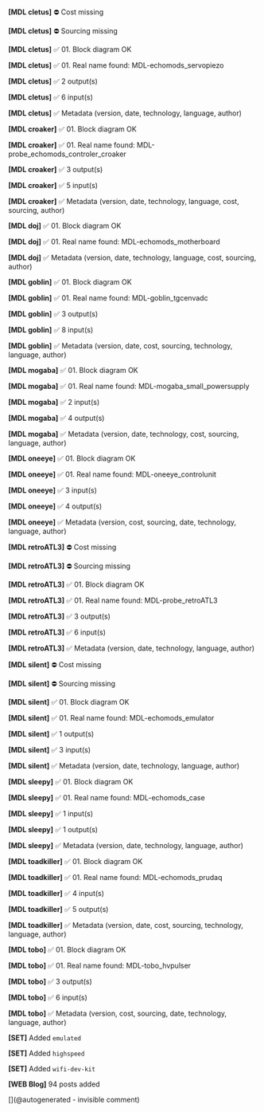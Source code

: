__[MDL cletus]__ :no_entry: Cost missing

__[MDL cletus]__ :no_entry: Sourcing missing

__[MDL cletus]__ :white_check_mark: 01. Block diagram OK

__[MDL cletus]__ :white_check_mark: 01. Real name found: MDL-echomods_servopiezo

__[MDL cletus]__ :white_check_mark: 2 output(s)

__[MDL cletus]__ :white_check_mark: 6 input(s)

__[MDL cletus]__ :white_check_mark: Metadata (version, date, technology, language, author)

__[MDL croaker]__ :white_check_mark: 01. Block diagram OK

__[MDL croaker]__ :white_check_mark: 01. Real name found: MDL-probe_echomods_controler_croaker

__[MDL croaker]__ :white_check_mark: 3 output(s)

__[MDL croaker]__ :white_check_mark: 5 input(s)

__[MDL croaker]__ :white_check_mark: Metadata (version, date, technology, language, cost, sourcing, author)

__[MDL doj]__ :white_check_mark: 01. Block diagram OK

__[MDL doj]__ :white_check_mark: 01. Real name found: MDL-echomods_motherboard

__[MDL doj]__ :white_check_mark: Metadata (version, date, technology, language, cost, sourcing, author)

__[MDL goblin]__ :white_check_mark: 01. Block diagram OK

__[MDL goblin]__ :white_check_mark: 01. Real name found: MDL-goblin_tgcenvadc

__[MDL goblin]__ :white_check_mark: 3 output(s)

__[MDL goblin]__ :white_check_mark: 8 input(s)

__[MDL goblin]__ :white_check_mark: Metadata (version, date, cost, sourcing, technology, language, author)

__[MDL mogaba]__ :white_check_mark: 01. Block diagram OK

__[MDL mogaba]__ :white_check_mark: 01. Real name found: MDL-mogaba_small_powersupply

__[MDL mogaba]__ :white_check_mark: 2 input(s)

__[MDL mogaba]__ :white_check_mark: 4 output(s)

__[MDL mogaba]__ :white_check_mark: Metadata (version, date, technology, cost, sourcing, language, author)

__[MDL oneeye]__ :white_check_mark: 01. Block diagram OK

__[MDL oneeye]__ :white_check_mark: 01. Real name found: MDL-oneeye_controlunit

__[MDL oneeye]__ :white_check_mark: 3 input(s)

__[MDL oneeye]__ :white_check_mark: 4 output(s)

__[MDL oneeye]__ :white_check_mark: Metadata (version, cost, sourcing, date, technology, language, author)

__[MDL retroATL3]__ :no_entry: Cost missing

__[MDL retroATL3]__ :no_entry: Sourcing missing

__[MDL retroATL3]__ :white_check_mark: 01. Block diagram OK

__[MDL retroATL3]__ :white_check_mark: 01. Real name found: MDL-probe_retroATL3

__[MDL retroATL3]__ :white_check_mark: 3 output(s)

__[MDL retroATL3]__ :white_check_mark: 6 input(s)

__[MDL retroATL3]__ :white_check_mark: Metadata (version, date, technology, language, author)

__[MDL silent]__ :no_entry: Cost missing

__[MDL silent]__ :no_entry: Sourcing missing

__[MDL silent]__ :white_check_mark: 01. Block diagram OK

__[MDL silent]__ :white_check_mark: 01. Real name found: MDL-echomods_emulator

__[MDL silent]__ :white_check_mark: 1 output(s)

__[MDL silent]__ :white_check_mark: 3 input(s)

__[MDL silent]__ :white_check_mark: Metadata (version, date, technology, language, author)

__[MDL sleepy]__ :white_check_mark: 01. Block diagram OK

__[MDL sleepy]__ :white_check_mark: 01. Real name found: MDL-echomods_case

__[MDL sleepy]__ :white_check_mark: 1 input(s)

__[MDL sleepy]__ :white_check_mark: 1 output(s)

__[MDL sleepy]__ :white_check_mark: Metadata (version, date, technology, language, author)

__[MDL toadkiller]__ :white_check_mark: 01. Block diagram OK

__[MDL toadkiller]__ :white_check_mark: 01. Real name found: MDL-echomods_prudaq

__[MDL toadkiller]__ :white_check_mark: 4 input(s)

__[MDL toadkiller]__ :white_check_mark: 5 output(s)

__[MDL toadkiller]__ :white_check_mark: Metadata (version, date, cost, sourcing, technology, language, author)

__[MDL tobo]__ :white_check_mark: 01. Block diagram OK

__[MDL tobo]__ :white_check_mark: 01. Real name found: MDL-tobo_hvpulser

__[MDL tobo]__ :white_check_mark: 3 output(s)

__[MDL tobo]__ :white_check_mark: 6 input(s)

__[MDL tobo]__ :white_check_mark: Metadata (version, cost, sourcing, date, technology, language, author)

__[SET]__ Added `emulated`

__[SET]__ Added `highspeed`

__[SET]__ Added `wifi-dev-kit`

__[WEB Blog]__ 94 posts added

[](@autogenerated - invisible comment)
